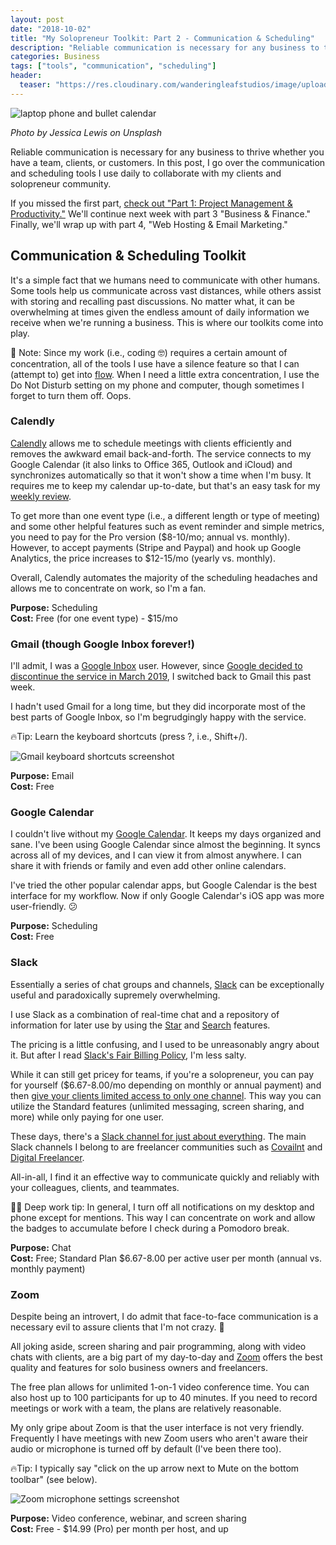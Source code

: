 ```yaml
---
layout: post
date: "2018-10-02"
title: "My Solopreneur Toolkit: Part 2 - Communication & Scheduling"
description: "Reliable communication is necessary for any business to thrive whether you have a team, clients, or customers. In this post, I go over the communication and scheduling tools I use daily to collaborate with my clients and solopreneur community."
categories: Business
tags: ["tools", "communication", "scheduling"]
header:
  teaser: "https://res.cloudinary.com/wanderingleafstudios/image/upload/b_auto,c_pad,g_center,h_630,w_1200/v1537890988/chrisjmears.com/blog/jessica-lewis-512224-unsplash.jpg"
---
```


![laptop phone and bullet calendar](https://res.cloudinary.com/wanderingleafstudios/image/upload/v1538497956/chrisjmears.com/blog/jessica-lewis-512224-unsplash.jpg)

<div class="text-right text-gray-500 text-sm mb-6">
  <em>Photo by Jessica Lewis on Unsplash</em>
</div>

Reliable communication is necessary for any business to thrive whether you have a team, clients, or customers. In this post, I go over the communication and scheduling tools I use daily to collaborate with my clients and solopreneur community.

If you missed the first part, [check out "Part 1: Project Management & Productivity."](https://www.getdrip.com/broadcasts/747321551/90a0f80b1e718232b8a99) We'll continue next week with part 3 "Business & Finance." Finally, we'll wrap up with part 4, "Web Hosting & Email Marketing."

## Communication & Scheduling Toolkit

It's a simple fact that we humans need to communicate with other humans. Some tools help us communicate across vast distances, while others assist with storing and recalling past discussions. No matter what, it can be overwhelming at times given the endless amount of daily information we receive when we're running a business. This is where our toolkits come into play.

📝 Note: Since my work (i.e., coding 🤓) requires a certain amount of concentration, all of the tools I use have a silence feature so that I can (attempt to) get into [flow](<https://en.wikipedia.org/wiki/Flow_(psychology)>). When I need a little extra concentration, I use the Do Not Disturb setting on my phone and computer, though sometimes I forget to turn them off. Oops.

### Calendly

[Calendly](https://calendly.com/) allows me to schedule meetings with clients efficiently and removes the awkward email back-and-forth. The service connects to my Google Calendar (it also links to Office 365, Outlook and iCloud) and synchronizes automatically so that it won't show a time when I'm busy. It requires me to keep my calendar up-to-date, but that's an easy task for my [weekly review](https://gettingthingsdone.com/wp-content/uploads/2014/10/Weekly_review1.pdf).

To get more than one event type (i.e., a different length or type of meeting) and some other helpful features such as event reminder and simple metrics, you need to pay for the Pro version ($8-10/mo; annual vs. monthly). However, to accept payments (Stripe and Paypal) and hook up Google Analytics, the price increases to $12-15/mo (yearly vs. monthly).

Overall, Calendly automates the majority of the scheduling headaches and allows me to concentrate on work, so I'm a fan.

**Purpose:** Scheduling<br>
**Cost:** Free (for one event type) - \$15/mo

### Gmail (though Google Inbox forever!)

I'll admit, I was a [Google Inbox](https://inbox.google.com/) user. However, since [Google decided to discontinue the service in March 2019](https://www.blog.google/products/gmail/inbox-signing-find-your-favorite-features-new-gmail/), I switched back to Gmail this past week.

I hadn't used Gmail for a long time, but they did incorporate most of the best parts of Google Inbox, so I'm begrudgingly happy with the service.

🔥Tip: Learn the keyboard shortcuts (press ?, i.e., Shift+/).

![Gmail keyboard shortcuts screenshot](https://res.cloudinary.com/wanderingleafstudios/image/upload/v1538497944/chrisjmears.com/blog/gmail-keyboard-shortcuts-screenshot.png)

**Purpose:** Email<br>
**Cost:** Free

### Google Calendar

I couldn't live without my [Google Calendar](https://calendar.google.com/). It keeps my days organized and sane. I've been using Google Calendar since almost the beginning. It syncs across all of my devices, and I can view it from almost anywhere. I can share it with friends or family and even add other online calendars.

I've tried the other popular calendar apps, but Google Calendar is the best interface for my workflow. Now if only Google Calendar's iOS app was more user-friendly. 😕

**Purpose:** Scheduling<br>
**Cost:** Free

### Slack

Essentially a series of chat groups and channels, [Slack](https://slack.com/) can be exceptionally useful and paradoxically supremely overwhelming.

I use Slack as a combination of real-time chat and a repository of information for later use by using the [Star](https://get.slack.help/hc/en-us/articles/201331016-Star-channels-messages-or-files) and [Search](https://get.slack.help/hc/en-us/articles/202528808-Guide-to-search-in-Slack-) features.

The pricing is a little confusing, and I used to be unreasonably angry about it. But after I read [Slack's Fair Billing Policy](https://get.slack.help/hc/en-us/articles/218915077-Fair-Billing-policy), I'm less salty.

While it can still get pricey for teams, if you're a solopreneur, you can pay for yourself (\$6.67-8.00/mo depending on monthly or annual payment) and then [give your clients limited access to only one channel](https://get.slack.help/hc/en-us/articles/202518103-Multi-Channel-and-Single-Channel-Guests). This way you can utilize the Standard features (unlimited messaging, screen sharing, and more) while only paying for one user.

These days, there's a [Slack channel for just about everything](https://standuply.com/slack-chat-groups). The main Slack channels I belong to are freelancer communities such as [Covailnt](http://covailnt.com/) and [Digital Freelancer](https://digitalfreelancer.io/chat/).

All-in-all, I find it an effective way to communicate quickly and reliably with your colleagues, clients, and teammates.

🙇‍♂️ Deep work tip: In general, I turn off all notifications on my desktop and phone except for mentions. This way I can concentrate on work and allow the badges to accumulate before I check during a Pomodoro break.

**Purpose:** Chat<br>
**Cost:** Free; Standard Plan \$6.67-8.00 per active user per month (annual vs. monthly payment)

### Zoom

Despite being an introvert, I do admit that face-to-face communication is a necessary evil to assure clients that I'm not crazy. 🤪

All joking aside, screen sharing and pair programming, along with video chats with clients, are a big part of my day-to-day and [Zoom](https://zoom.us/) offers the best quality and features for solo business owners and freelancers.

The free plan allows for unlimited 1-on-1 video conference time. You can also host up to 100 participants for up to 40 minutes. If you need to record meetings or work with a team, the plans are relatively reasonable.

My only gripe about Zoom is that the user interface is not very friendly. Frequently I have meetings with new Zoom users who aren't aware their audio or microphone is turned off by default (I've been there too).

🔥Tip: I typically say "click on the up arrow next to Mute on the bottom toolbar" (see below).

![Zoom microphone settings screenshot](https://res.cloudinary.com/wanderingleafstudios/image/upload/v1538497944/chrisjmears.com/blog/zoom-microphone-settings-screenshot.png)

**Purpose:** Video conference, webinar, and screen sharing<br>
**Cost:** Free - \$14.99 (Pro) per month per host, and up
